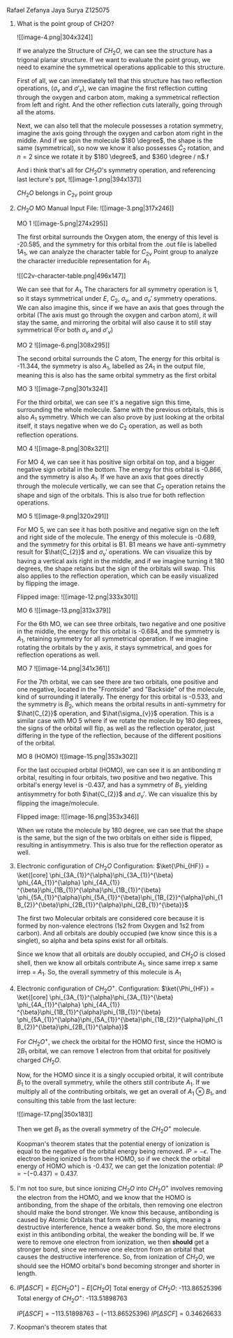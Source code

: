 Rafael Zefanya Jaya Surya
Z125075

1. What is the point group of CH2O?
	
	![[image-4.png|304x324]]
	
	If we analyze the Structure of $CH_{2}O$, we can see the structure has a trigonal planar structure. If we want to evaluate the point group, we need to examine the symmetrical operations applicable to this structure.
	
	First of all, we can immediately tell that this structure has two reflection operations, ($\sigma_{v}$ and $\sigma'_{v}$), we can imagine the first reflection cutting through the oxygen and carbon atom, making a symmetrical reflection from left and right. And the other reflection cuts laterally, going through all the atoms.
	
	Next, we can also tell that the molecule possesses a rotation symmetry, imagine the axis going through the oxygen and carbon atom right in the middle. And if we spin the molecule $180 \degree$, the shape is the same (symmetrical), so now we know it  also possesses $\hat{C}_{2}$ rotation, and $n = 2$ since we rotate it by $180 \degree$, and $360 \degree / n$.f
	
	And i think that's all for $CH_{2}O$'s symmetry operation, and referencing last lecture's ppt,
	![[image-1.png|394x137]]
	
	$CH_{2}O$ belongs in $C_{2v}$ point group

2. $CH_{2}O$ MO
	Manual Input File:
	![[image-3.png|317x246]]
	
	MO 1
	![[image-5.png|274x295]]
	
	The first orbital surrounds the Oxygen atom, the energy of this level is -20.585, and the symmetry for this orbital from the .out file is labelled $1A_{1}$, we can analyze the character table for $C_{2v}$ Point group to analyze the character  irreducible representation for $A_{1}$.
	
	![[C2v-character-table.png|496x147]]
	
	We can see that for $A_{1}$, The characters for all symmetry operation is 1, so it stays symmetrical under $E$, $C_{2}$, $\sigma_{v}$, and $\sigma_{v}'$ symmetry operations. We can also imagine this, since if we have an axis that goes through the orbital (The axis must go through the oxygen and carbon atom), it will stay the same, and mirroring the orbital will also cause it to still stay symmetrical (For both $\sigma_{v}$ and $\sigma'_{v}$)
	
	MO 2
	![[image-6.png|308x295]]
	
	The second orbital surrounds the C atom, The energy for this orbital is -11.344, the symmetry is also $A_{1}$, labelled as $2A_{1}$ in the output file, meaning this is also has the same orbital symmetry as the first orbital
	
	MO 3
	![[image-7.png|301x324]]
	
	For the third orbital, we can see it's a negative sign this time, surrounding the whole molecule. Same with the previous orbitals, this is also $A_{1}$ symmetry. Which we can also prove by just looking at the orbital itself, it stays negative when we do $C_{2}$ operation, as well as both reflection operations.
	
	MO 4
	![[image-8.png|308x321]]
	
	For MO 4, we can see it has positive sign orbital on top, and a bigger negative sign orbital in the bottom. The energy for this orbital is -0.866, and the symmetry is also $A_{1}$. If we have an axis that goes directly through the molecule vertically, we can see that $C_{2}$ operation retains the shape and sign of the orbitals. This is also true for both reflection operations.
	
	MO 5
	![[image-9.png|320x291]]
	
	For MO 5, we can see it has both positive and negative sign on the left and right side of the molecule. The energy of this molecule is -0.689, and the symmetry for this orbital is B1. B1 means we have anti-symmetry result for $\hat{C_{2}}$ and $\sigma_{v}'$ operations. We can visualize this by having a vertical axis right in the middle, and if we imagine turning it 180 degrees, the shape retains but the sign of the orbitals will swap. This also applies to the reflection operation, which can be easily visualized by flipping the image.
	
	Flipped image:
	![[image-12.png|333x301]]
	
	
	MO 6
	![[image-13.png|313x379]]
	
	For the 6th MO, we can see three orbitals, two negative and one positive in the middle, the energy for this orbital is -0.684, and the symmetry is $A_{1}$, retaining symmetry for all symmetrical operation. If we imagine rotating the orbitals by the y axis, it stays symmetrical, and goes for reflection operations as well.
	
	
	MO 7
	![[image-14.png|341x361]]
	
	For the 7th orbital, we can see there are two orbitals, one positive and one negative, located in the "Frontside" and "Backside" of the molecule, kind of surrounding it laterally. The energy for this orbital is -0.533, and the symmetry is $B_{2}$, which means the orbital results in anti-symmetry for $\hat{C_{2}}$ operation, and $\hat{\sigma_{v}}$ operation. This is a similar case with MO 5 where if we rotate the molecule by 180 degrees, the signs of the orbital will flip, as well as the reflection operator, just differing in the type of the reflection, because of the different positions of the orbital.
	
	
	MO 8 (HOMO)
	![[image-15.png|353x302]]
	
	For the last occupied orbital (HOMO), we can see it is an antibonding $\pi$ orbital, resulting in four orbitals, two positive and two negative. This orbital's energy level is -0.437, and has a symmetry of $B_{1}$, yielding antisymmetry for both $\hat{C_{2}}$ and ${\sigma_{v}'}$. We can visualize this by flipping the image/molecule.
	
	Flipped image:
	![[image-16.png|353x346]]
	
	When we rotate the molecule by 180 degree, we can see that the shape is the same, but the sign of the two orbitals on either side is flipped, resulting in antisymmetry. This is also true for the reflection operator as well.

3. Electronic configuration of $CH_{2}O$
	Configuration:
	$\ket{\Phi_{HF}} = \ket{[core] \phi_{3A_{1}}^{\alpha}\phi_{3A_{1}}^{\beta} \phi_{4A_{1}}^{\alpha} \phi_{4A_{1}} ^{\beta}\phi_{1B_{1}}^{\alpha}\phi_{1B_{1}}^{\beta} \phi_{5A_{1}}^{\alpha}\phi_{5A_{1}}^{\beta}\phi_{1B_{2}}^{\alpha}\phi_{1B_{2}}^{\beta}\phi_{2B_{1}}^{\alpha}\phi_{2B_{1}}^{\beta}}$ 
	
	The first two Molecular orbitals are considered core because it is formed by non-valence electrons (1s2 from Oxygen and 1s2 from carbon). And all orbitals are doubly occupied (we know since this is a singlet), so alpha and beta spins exist for all orbitals.
	
	Since we know that all orbitals are doubly occupied, and $CH_{2}O$ is closed shell, then we know all orbitals contribute $A_{1}$, since same irrep x same irrep = $A_{1}$. So, the overall symmetry of this molecule is $A_{1}$
	
4. Electronic configuration of $CH_{2}O^+$.
	Configuration:
	$\ket{\Phi_{HF}} = \ket{[core] \phi_{3A_{1}}^{\alpha}\phi_{3A_{1}}^{\beta} \phi_{4A_{1}}^{\alpha} \phi_{4A_{1}} ^{\beta}\phi_{1B_{1}}^{\alpha}\phi_{1B_{1}}^{\beta} \phi_{5A_{1}}^{\alpha}\phi_{5A_{1}}^{\beta}\phi_{1B_{2}}^{\alpha}\phi_{1B_{2}}^{\beta}\phi_{2B_{1}}^{\alpha}}$ 
	
	For $CH_{2}O^+$, we check the orbital for the HOMO first, since the HOMO is $2B_{1}$ orbital, we can remove 1 electron from that orbital for positively charged $CH_{2}O$.
	
	Now, for the HOMO since it is a singly occupied orbital, it will contribute $B_{1}$ to the overall symmetry, while the others still contribute $A_{1}$. If we multiply all of the contributing orbitals, we get an overall of $A_{1}$ ⊗ $B_{1}$, and consulting this table from the last lecture:
	
	![[image-17.png|350x183]]
	
	Then we get $B_{1}$ as the overall symmetry of the $CH_{2}O^+$ molecule.
	
	Koopman's theorem states that the potential energy of ionization is equal to the negative of the orbital energy being removed.
	$IP = -\epsilon$.
	The electron being ionized is from the HOMO, so if we check the orbital energy of HOMO which is -0.437, we can get the Ionization potential:
	$IP = - (-0.437) = 0.437$.

5. I'm not too sure, but since ionizing $CH_{2}O$ into $CH_{2}O^+$ involves removing the electron from the HOMO, and we know that the HOMO is antibonding, from the shape of the orbitals, then removing one electron should make the bond stronger. We know this because, antibonding is caused by Atomic Orbitals that form with differing signs, meaning a destructive interference, hence a weaker bond. So, the more electrons exist in this antibonding orbital, the weaker the bonding will be. If we were to remove one electron from ionization, we then **should** get a stronger bond, since we remove one electron from an orbital that causes the destructive interference. 
   So, from ionization of $CH_{2}O$, we should see the HOMO orbital's bond becoming stronger and shorter in length.

6. $IP[\Delta SCF] =E[CH_{2}O^{+}] - E[CH_{2}O]$
	Total energy of $CH_{2}O$: -113.86525396
	Total energy of $CH_{2}O^{+}$: -113.51898763
	
	$IP[\Delta SCF] = -113.51898763 - (-113.86525396)$
	$IP[\Delta SCF] = 0.34626633$

7. Koopman's theorem states that 